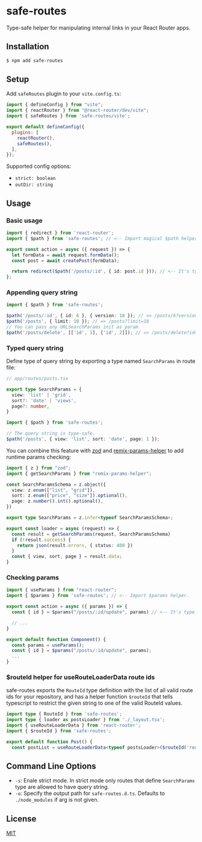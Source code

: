 # safe-routes

Type-safe helper for manipulating internal links in your React Router apps.

## Installation

```bash
$ npm add safe-routes
```

## Setup

Add `safeRoutes` plugin to your `vite.config.ts`:

```javascript
import { defineConfig } from "vite";
import { reactRouter } from "@react-router/dev/vite";
import { safeRoutes } from 'safe-routes/vite';

export default defineConfig({
  plugins: [
    reactRouter(),
    safeRoutes(),
  ],
});
```

Supported config options:

- `strict: boolean`
- `outDir: string`

## Usage

### Basic usage

```typescript
import { redirect } from 'react-router';
import { $path } from 'safe-routes'; // <-- Import magical $path helper from safe-routes.

export const action = async ({ request }) => {
  let formData = await request.formData();
  const post = await createPost(formData);

  return redirect($path('/posts/:id', { id: post.id })); // <-- It's type safe.
};
```

### Appending query string

```typescript
import { $path } from 'safe-routes';

$path('/posts/:id', { id: 6 }, { version: 18 }); // => /posts/6?version=18
$path('/posts', { limit: 10 }); // => /posts?limit=10
// You can pass any URLSearchParams init as param
$path('/posts/delete', [['id', 1], ['id', 2]]); // => /posts/delete?id=1&id=2
```

### Typed query string

Define type of query string by exporting a type named `SearchParams` in route file:

```typescript
// app/routes/posts.tsx

export type SearchParams = {
  view: 'list' | 'grid',
  sort?: 'date' | 'views',
  page?: number,
}
```

```typescript
import { $path } from 'safe-routes';

// The query string is type-safe.
$path('/posts', { view: 'list', sort: 'date', page: 1 });
```

You can combine this feature with [zod](https://github.com/colinhacks/zod) and [remix-params-helper](https://github.com/kiliman/remix-params-helper) to add runtime params checking:

```typescript
import { z } from "zod";
import { getSearchParams } from "remix-params-helper";

const SearchParamsSchema = z.object({
  view: z.enum(["list", "grid"]),
  sort: z.enum(["price", "size"]).optional(),
  page: z.number().int().optional(),
})

export type SearchParams = z.infer<typeof SearchParamsSchema>;

export const loader = async (request) => {
  const result = getSearchParams(request, SearchParamsSchema)
  if (!result.success) {
    return json(result.errors, { status: 400 })
  }
  const { view, sort, page } = result.data;
}
```

### Checking params

```typescript
import { useParams } from "react-router";
import { $params } from 'safe-routes'; // <-- Import $params helper.

export const action = async ({ params }) => {
  const { id } = $params("/posts/:id/update", params) // <-- It's type safe, try renaming `id` param.

  // ...
}

export default function Component() {
  const params = useParams();
  const { id } = $params("/posts/:id/update", params);
  ...
}
```

### $routeId helper for useRouteLoaderData route ids

safe-routes exports the `RouteId` type definition with the list of all valid route ids for your repository, and has a helper function `$routeId` that tells typescript to restrict the given string to one of the valid RouteId values.

```typescript
import type { RouteId } from 'safe-routes';
import type { loader as postsLoader } from './_layout.tsx';
import { useRouteLoaderData } from 'react-router';
import { $routeId } from 'safe-routes';

export default function Post() {
  const postList = useRouteLoaderData<typeof postsLoader>($routeId('routes/posts/_layout'));
```

## Command Line Options

- `-s`: Enale strict mode. In strict mode only routes that define `SearchParams` type are allowed to have query string.
- `-o`: Specify the output path for `safe-routes.d.ts`. Defaults to `./node_modules` if arg is not given.

## License

[MIT](LICENSE)
